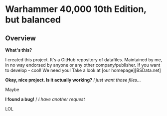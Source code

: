 Warhammer 40,000 10th Edition, but balanced
==================

## Overview ##

__What's this?__

I created this project. It's a GitHub repository of datafiles.
Maintained by me, in no way endorsed by anyone or any other company/publisher. If you want
to develop - cool! We need you! Take a look at [our homepage][BSData.net]

__Okay, nice project. Is it actually working?__ _I just want those files..._

Maybe

__I found a bug!__ / *I have another request*

LOL

